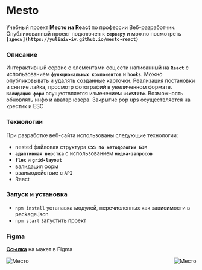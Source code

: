 # Mesto
Учебный проект **Место на React** по профессии Веб-разработчик. Опубликованный проект подключен к **`серверу`** 
и можно посмотреть **`[здесь](https://yuliaiv-iv.github.io/mesto-react)`**

### Описание

Интерактивный сервис с элементами соц сети написанный на **`React`** с использованием **`функциональных компонентов`** и **`hooks`**. Можно опубликовывать и удалять созданные карточки. Реализация постановки и снятие лайка, просмотр фотографий в увеличенном формате. **`Валидация форм`** осуществляется изменением **`useState`**. Возможность обновлять инфо и аватар юзера. Закрытие pop ups осуществляется на крестик и ESC

### Технологии

При разработке веб-сайта использованы следующие технологии:
* nested файловая структура **`CSS по методологии БЭМ`**
* **`адаптивная верстка`** с использованием **`медиа-запросов`**
* **`flex`** и **`grid-layout`** 
* валидация форм 
* взаимодействие с **`API`**
* React

### Запуск и установка
* `npm install` устанавка модулей, перечисленных как зависимости в package.json
* `npm start` запустить проект

### Figma 
**[Ссылка](https://www.figma.com/file/StZjf8HnoeLdiXS7dYrLAh/JavaScript.-Sprint-4)** на макет в Figma

<div>
<a href="https://yuliaiv-iv.github.io/mesto-react" target="_blank">
  <img align="left" src="./images/readme_main.jpg" alt="Место" />
</a>
<a href="https://yuliaiv-iv.github.io/mesto-react" target="_blank">
  <img align="right" src="./images/readme_form.jpg" alt="Место" />
</a>
